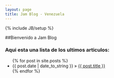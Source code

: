 ```yaml
---
layout: page
title: Jam Blog - Venezuela
---
```

{% include JB/setup %}

##Bienvenido a Jam Blog

### Aqui esta una lista de los ultimos articulos:

<ul class="posts">
  {% for post in site.posts %}
    <li><span>{{ post.date | date_to_string }}</span> &raquo; <a href="{{ BASE_PATH }}{{ post.url }}">{{ post.title }}</a></li>
  {% endfor %}
</ul>


